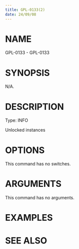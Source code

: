 ```yaml
---
title: GPL-0133(2)
date: 24/09/08
---
```


# NAME

GPL-0133 - GPL-0133

# SYNOPSIS

N/A.

# DESCRIPTION

Type: INFO

Unlocked instances

# OPTIONS

This command has no switches.

# ARGUMENTS

This command has no arguments.

# EXAMPLES

# SEE ALSO
